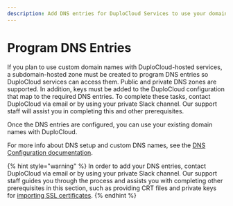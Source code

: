 ```yaml
---
description: Add DNS entries for DuploCloud Services to use your domain names
---
```


# Program DNS Entries

If you plan to use custom domain names with DuploCloud-hosted services, a subdomain-hosted zone must be created to program DNS entries so DuploCloud services can access them. Public and private DNS zones are supported. In addition, keys must be added to the DuploCloud configuration that map to the required DNS entries. To complete these tasks, contact DuploCloud via email or by using your private Slack channel. Our support staff will assist you in completing this and other prerequisites.

Once the DNS entries are configured, you can use your existing domain names with DuploCloud.

For more info about DNS setup and custom DNS names, see the [DNS Configuration documentation](../../duplocloud-prerequisites/resolving-dns-failures.md).&#x20;

{% hint style="warning" %}
In order to add your DNS entries, contact DuploCloud via email or by using your private Slack channel.  Our support staff guides you through the process and assists you with completing other prerequisites in this section, such as providing CRT files and private keys for [importing SSL certificates](import-ssl-certificates.md).
{% endhint %}
